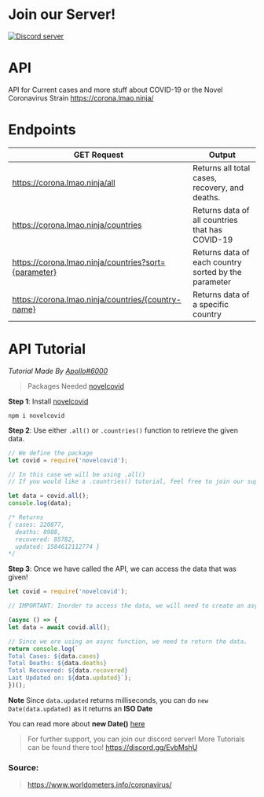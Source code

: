 # Join our Server!
[![Discord server](https://discordapp.com/api/guilds/689535536934813823/embed.png?style=banner4)](https://discord.gg/EvbMshU)

# API
API for Current cases and more stuff about COVID-19 or the Novel Coronavirus Strain
https://corona.lmao.ninja/

# Endpoints
|  GET Request  | Output  |
| ------------ | ------------ |
|  https://corona.lmao.ninja/all | Returns all total cases, recovery, and deaths. |
|  https://corona.lmao.ninja/countries | Returns data of all countries that has COVID-19 |
|  https://corona.lmao.ninja/countries?sort={parameter} | Returns data of each country sorted by the parameter |
|  https://corona.lmao.ninja/countries/{country-name} | Returns data of a specific country |

# API Tutorial
*Tutorial Made By [Apollo#6000](https://discord.gg/EvbMshU)*
> Packages Needed
> [novelcovid](https://www.npmjs.com/package/novelcovid)

**Step 1**:
Install [novelcovid](https://www.npmjs.com/package/novelcovid)
```
npm i novelcovid
```

**Step 2**:
Use either `.all()` or `.countries()` function to retrieve the given data.

```js
// We define the package
let covid = require('novelcovid');

// In this case we will be using .all()
// If you would like a .countries() tutorial, feel free to join our support server

let data = covid.all();
console.log(data);

/* Returns 
{ cases: 220877,
  deaths: 8988,
  recovered: 85782,
  updated: 1584612112774 }
*/
```

**Step 3**:
Once we have called the API, we can access the data that was given!
```js
let covid = require('novelcovid');

// IMPORTANT: Inorder to access the data, we will need to create an async function.

(async () => {
let data = await covid.all();

// Since we are using an async function, we need to return the data.
return console.log(`
Total Cases: ${data.cases}
Total Deaths: ${data.deaths}
Total Recovered: ${data.recovered}
Last Updated on: ${data.updated}`);
})();
```

**Note**
Since `data.updated` returns milliseconds, you can do `new Date(data.updated)` as it returns an **ISO Date**

You can read more about **new Date()** [here](https://developer.mozilla.org/en-US/docs/Web/JavaScript/Reference/Global_Objects/Date)

> For further support, you can join our discord server! More Tutorials can be found there too!
> https://discord.gg/EvbMshU

### Source: 
> https://www.worldometers.info/coronavirus/ 
